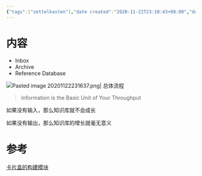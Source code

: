 ```yaml
---
{"tags":["zettelkasten"],"date created":"2020-11-22T23:10:43+08:00","date modified":"2024-02-01T12:53:19+08:00","dg-publish":true,"permalink":"/阅读/卡片盒笔记法/202011222310 - 卡片盒笔记法的模块/","dgPassFrontmatter":true,"noteIcon":"2","created":"2020-11-22T23:10:43+08:00","updated":"2024-02-01T12:53:19+08:00"}
---
```



# 内容

- Inbox
- Archive
- Reference Database

![Pasted image 20201122231637.png| 总体流程](/img/user/attachs/Pasted%20image%2020201122231637.png)

> Information is the Basic Unit of Your Throughput

如果没有输入，那么知识库就不会成长

如果没有输出，那么知识库的增长就毫无意义

# 参考

[卡片盒的构建模块](https://zettelkasten.de/posts/zettelkasten-building-blocks/)